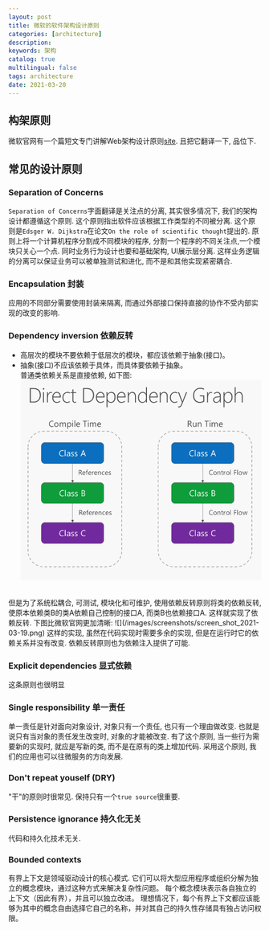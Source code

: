 ```yaml
---
layout: post
title: 微软的软件架构设计原则
categories: [architecture]
description: 
keywords: 架构
catalog: true
multilingual: false
tags: architecture
date: 2021-03-20
---
```


## 构架原则
微软官网有一个篇短文专门讲解Web架构设计原则[site](https://docs.microsoft.com/en-us/dotnet/architecture/modern-web-apps-azure/architectural-principles#dependency-inversion). 且把它翻译一下, 品位下.


## 常见的设计原则
### Separation of Concerns
`Separation of Concerns`字面翻译是关注点的分离, 其实很多情况下, 我们的架构设计都遵循这个原则. 这个原则指出软件应该根据工作类型的不同被分离. 这个原则是`Edsger W. Dijkstra`在论文`On the role of scientific thought`提出的. 原则上将一个计算机程序分割成不同模块的程序, 分割一个程序的不同关注点,一个模块只关心一个点. 同时业务行为设计也要和基础架构, UI展示层分离. 这样业务逻辑的分离可以保证业务可以被单独测试和进化, 而不是和其他实现紧密耦合. 

### Encapsulation 封装
应用的不同部分需要使用封装来隔离, 而通过外部接口保持直接的协作不受内部实现的改变的影响.

### Dependency inversion 依赖反转
- 高层次的模块不要依赖于低层次的模块，都应该依赖于抽象(接口)。
- 抽象(接口)不应该依赖于具体，而具体要依赖于抽象。<br>
普通类依赖关系是直接依赖, 如下图:
![](/images/screenshots/screen_shot_2021_03_19.png)
<br>
但是为了系统松耦合, 可测试, 模块化和可维护, 使用依赖反转原则将类的依赖反转, 使原本依赖类B的类A依赖自己控制的接口A, 而类B也依赖接口A. 这样就实现了依赖反转. 下图比微软官网更加清晰:
![](/images/screenshots/screen_shot_2021-03-19.png)
这样的实现, 虽然在代码实现时需要多余的实现, 但是在运行时它的依赖关系并没有改变. 依赖反转原则也为依赖注入提供了可能.

### Explicit dependencies 显式依赖
这条原则也很明显

### Single responsibility 单一责任
单一责任是针对面向对象设计, 对象只有一个责任, 也只有一个理由做改变. 也就是说只有当对象的责任发生改变时, 对象的才能被改变. 有了这个原则, 当一些行为需要新的实现时, 就应是写新的类, 而不是在原有的类上增加代码. 采用这个原则, 我们的应用也可以往微服务的方向发展.

### Don't repeat youself (DRY)
"干"的原则时很常见. 保持只有一个`true source`很重要.

### Persistence ignorance 持久化无关
代码和持久化技术无关.

### Bounded contexts 
有界上下文是领域驱动设计的核心模式.  它们可以将大型应用程序或组织分解为独立的概念模块，通过这种方式来解决复杂性问题。 每个概念模块表示各自独立的上下文（因此有界），并且可以独立改进。 理想情况下，每个有界上下文都应该能够为其中的概念自由选择它自己的名称，并对其自己的持久性存储具有独占访问权限。

